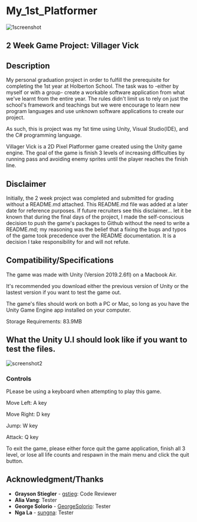 # My_1st_Platformer
![1screenshot](https://i.imgur.com/kN9PHRr.png)

## 2 Week Game Project: Villager Vick

## Description
My personal graduation project in order to fulfill the prerequisite for completing the 1st year at Holberton School. The task was to -either by myself or with a group- create a workable software application from what we've learnt from the entire year. The rules didn't limit us to rely on just the school's framework and teachings but we were encourage to learn new program languages and use unknown software applications to create our project.

As such, this is project was my 1st time using Unity, Visual Studio(IDE), and the C# programming language.

Villager Vick is a 2D Pixel Platformer game created using the Unity game engine. The goal of the game is finish 3 levels of increasing difficulties by running pass and avoiding enemy sprites until the player reaches the finish line.

## Disclaimer
Initially, the 2 week project was completed and submitted for grading without a README.md attached. This README.md file was added at a later date for reference purposes. If future recruiters see this disclaimer... let it be known that during the final days of the project, I made the self-conscious decision to push the game's packages to Github without the need to write a README.md; my reasoning was the belief that a fixing the bugs and typos of the game took precedence over the README documentation. It is a decision I take responsibility for and will not refute.

## Compatibility/Specifications
The game was made with Unity (Version 2019.2.6fl) on a Macbook Air.

It's recommended you download either the previous version of Unity or the lastest version if you want to test the game out.

The game's files should work on both a PC or Mac, so long as you have the Unity Game Engine app installed on your computer.

Storage Requirements: 83.9MB

## What the Unity U.I should look like if you want to test the files.
![screenshot2](https://i.imgur.com/dHw1zTF.png)

### Controls
PLease be using a keyboard when attempting to play this game.

Move Left: A key

Move Right: D key

Jump: W key

Attack: Q key

To exit the game, please either force quit the game application, finish all 3 level, or lose all life counts and respawn in the main menu and click the quit button.

## Acknowledgment/Thanks
* **Grayson Stiegler** - [gstieg](https://github.com/gstieg): Code Reviewer
* **Alia Vang**: Tester
* **George Solorio** - [GeorgeSolorio](https://github.com/GeorgeSolorio): Tester
* **Nga La** - [sungna](https://github.com/sungnga): Tester
